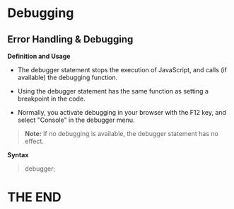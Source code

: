 # Debugging 

## Error Handling & Debugging

**Definition and Usage**

- The debugger statement stops the execution of JavaScript, and calls (if available) the debugging function.

- Using the debugger statement has the same function as setting a breakpoint in the code.

- Normally, you activate debugging in your browser with the F12 key, and select "Console" in the debugger menu.

> **Note:** If no debugging is available, the debugger statement has no effect.

**Syntax**

> debugger;


# THE END